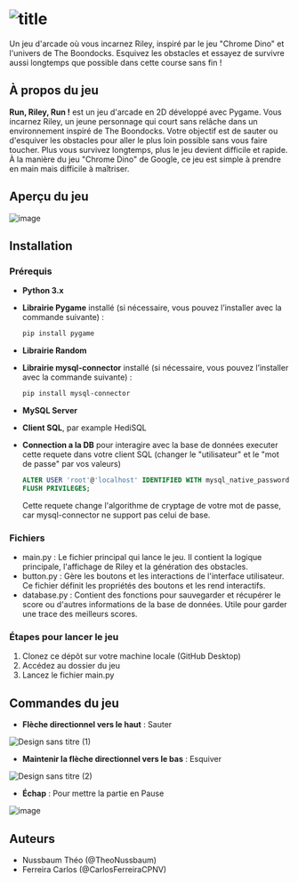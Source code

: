 # ![title](https://github.com/user-attachments/assets/f8257954-8c25-4fc5-a231-da8dd2085e85)

Un jeu d'arcade où vous incarnez Riley, inspiré par le jeu "Chrome Dino" et l'univers de The Boondocks. Esquivez les obstacles et essayez de survivre aussi longtemps que possible dans cette course sans fin !



## À propos du jeu
**Run, Riley, Run !** est un jeu d'arcade en 2D développé avec Pygame. Vous incarnez Riley, un jeune personnage qui court sans relâche dans un environnement inspiré de The Boondocks. Votre objectif est de sauter ou d'esquiver les obstacles pour aller le plus loin possible sans vous faire toucher. Plus vous survivez longtemps, plus le jeu devient difficile et rapide. À la manière du jeu "Chrome Dino" de Google, ce jeu est simple à prendre en main mais difficile à maîtriser.

## Aperçu du jeu
![image](https://github.com/user-attachments/assets/680f7de7-44ae-4783-aaa3-246ce131b79e)

## Installation

### Prérequis
- **Python 3.x**
- **Librairie Pygame** installé (si nécessaire, vous pouvez l’installer avec la commande suivante) :
  ```bash
  pip install pygame
  ```
- **Librairie Random**
- **Librairie mysql-connector** installé (si nécessaire, vous pouvez l’installer avec la commande suivante) :
  ```bash
  pip install mysql-connector
  ```

- **MySQL Server**
- **Client SQL**, par example HediSQL
- **Connection a la DB** pour interagire avec la base de données executer cette requete dans votre client SQL (changer le "utilisateur" et le "mot de passe" par vos valeurs)
  ```SQL
  ALTER USER 'root'@'localhost' IDENTIFIED WITH mysql_native_password BY 'Cactus-8';
  FLUSH PRIVILEGES;
  ```
  Cette requete change l'algorithme de cryptage de votre mot de passe, car mysql-connector ne support pas celui de base.

### Fichiers
- main.py : Le fichier principal qui lance le jeu. Il contient la logique principale, l'affichage de Riley et la génération des obstacles.
- button.py : Gère les boutons et les interactions de l'interface utilisateur. Ce fichier définit les propriétés des boutons et les rend interactifs.
- database.py : Contient des fonctions pour sauvegarder et récupérer le score ou d'autres informations de la base de données. Utile pour garder une trace des meilleurs scores.

### Étapes pour lancer le jeu
1. Clonez ce dépôt sur votre machine locale (GitHub Desktop)
2. Accédez au dossier du jeu
3. Lancez le fichier main.py


## Commandes du jeu
- **Flèche directionnel vers le haut** : Sauter

![Design sans titre (1)](https://github.com/user-attachments/assets/7978f2ec-7b63-485a-ad1e-f6012e73179e)
- **Maintenir la flèche directionnel vers le bas** : Esquiver

![Design sans titre (2)](https://github.com/user-attachments/assets/dc9abd33-c06d-41c2-acf0-f948c57655f6)

- **Échap** : Pour mettre la partie en Pause

![image](https://github.com/user-attachments/assets/0a9ef903-541b-4063-a0fa-50536155c9bb)


## Auteurs
- Nussbaum Théo (@TheoNussbaum)
- Ferreira Carlos (@CarlosFerreiraCPNV)
